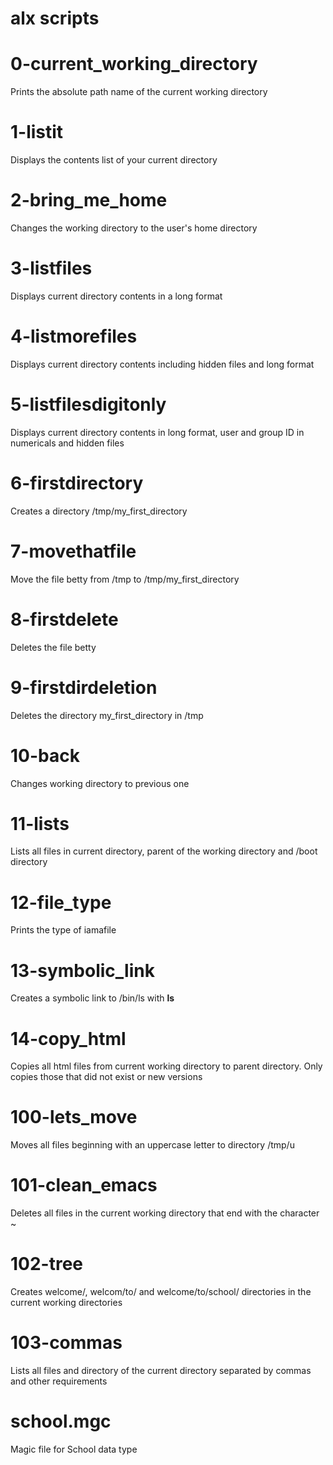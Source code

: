 # alx scripts
# 0-current_working_directory 
Prints the absolute path name of the current working directory

# 1-listit
Displays the contents list of your current directory

# 2-bring_me_home
Changes the working directory to the user's home directory

# 3-listfiles
Displays current directory contents in a long format

# 4-listmorefiles
Displays current directory contents including hidden files and long format

# 5-listfilesdigitonly
Displays current directory contents in long format, user and group ID in numericals and hidden files

# 6-firstdirectory
Creates a directory /tmp/my_first_directory

# 7-movethatfile
Move the file betty from /tmp to /tmp/my_first_directory

# 8-firstdelete
Deletes the file betty

# 9-firstdirdeletion
Deletes the directory my_first_directory in /tmp

# 10-back
Changes working directory to previous one

# 11-lists
Lists all files in current directory, parent of the working directory and /boot directory

# 12-file_type
Prints the type of iamafile

# 13-symbolic_link
Creates a symbolic link to /bin/ls with __ls__ 

# 14-copy_html
Copies all html files from current working directory to parent directory. Only copies those that did not exist or new versions

# 100-lets_move
Moves all files beginning with an uppercase letter to directory /tmp/u

# 101-clean_emacs
Deletes all files in the current working directory that end with the character ~

# 102-tree
Creates welcome/, welcom/to/ and welcome/to/school/ directories in the current working directories

# 103-commas
Lists all files and directory of the current directory separated by commas and other requirements

# school.mgc
Magic file for School data type
